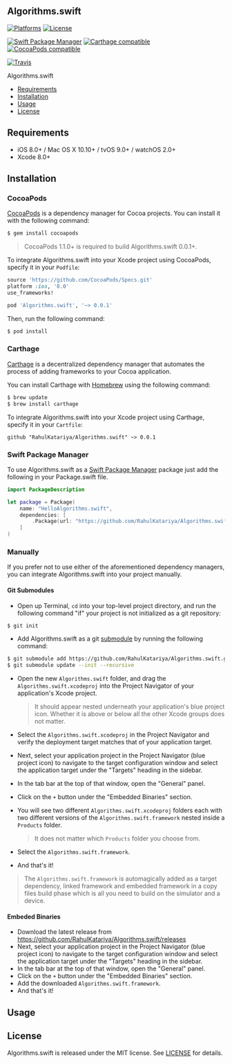 ## Algorithms.swift

[![Platforms](https://img.shields.io/cocoapods/p/Algorithms.swift.svg)](https://cocoapods.org/pods/Algorithms.swift)
[![License](https://img.shields.io/cocoapods/l/Algorithms.swift.svg)](https://raw.githubusercontent.com/RahulKatariya/Algorithms.swift/master/LICENSE)

[![Swift Package Manager](https://img.shields.io/badge/Swift%20Package%20Manager-compatible-brightgreen.svg)](https://github.com/apple/swift-package-manager)
[![Carthage compatible](https://img.shields.io/badge/Carthage-compatible-4BC51D.svg?style=flat)](https://github.com/Carthage/Carthage)
[![CocoaPods compatible](https://img.shields.io/cocoapods/v/Algorithms.swift.svg)](https://cocoapods.org/pods/Algorithms.swift)

[![Travis](https://img.shields.io/travis/RahulKatariya/Algorithms.swift/master.svg)](https://travis-ci.org/RahulKatariya/Algorithms.swift/branches)

Algorithms.swift

- [Requirements](#requirements)
- [Installation](#installation)
- [Usage](#usage)
- [License](#license)

## Requirements

- iOS 8.0+ / Mac OS X 10.10+ / tvOS 9.0+ / watchOS 2.0+
- Xcode 8.0+

## Installation

### CocoaPods

[CocoaPods](http://cocoapods.org) is a dependency manager for Cocoa projects. You can install it with the following command:

```bash
$ gem install cocoapods
```

> CocoaPods 1.1.0+ is required to build Algorithms.swift 0.0.1+.

To integrate Algorithms.swift into your Xcode project using CocoaPods, specify it in your `Podfile`:

```ruby
source 'https://github.com/CocoaPods/Specs.git'
platform :ios, '8.0'
use_frameworks!

pod 'Algorithms.swift', '~> 0.0.1'
```

Then, run the following command:

```bash
$ pod install
```

### Carthage

[Carthage](https://github.com/Carthage/Carthage) is a decentralized dependency manager that automates the process of adding frameworks to your Cocoa application.

You can install Carthage with [Homebrew](http://brew.sh/) using the following command:

```bash
$ brew update
$ brew install carthage
```

To integrate Algorithms.swift into your Xcode project using Carthage, specify it in your `Cartfile`:

```ogdl
github "RahulKatariya/Algorithms.swift" ~> 0.0.1
```
### Swift Package Manager

To use Algorithms.swift as a [Swift Package Manager](https://swift.org/package-manager/) package just add the following in your Package.swift file.

``` swift
import PackageDescription

let package = Package(
    name: "HelloAlgorithms.swift",
    dependencies: [
        .Package(url: "https://github.com/RahulKatariya/Algorithms.swift.git", "0.0.1")
    ]
)
```

### Manually

If you prefer not to use either of the aforementioned dependency managers, you can integrate Algorithms.swift into your project manually.

#### Git Submodules

- Open up Terminal, `cd` into your top-level project directory, and run the following command "if" your project is not initialized as a git repository:

```bash
$ git init
```

- Add Algorithms.swift as a git [submodule](http://git-scm.com/docs/git-submodule) by running the following command:

```bash
$ git submodule add https://github.com/RahulKatariya/Algorithms.swift.git
$ git submodule update --init --recursive
```

- Open the new `Algorithms.swift` folder, and drag the `Algorithms.swift.xcodeproj` into the Project Navigator of your application's Xcode project.

    > It should appear nested underneath your application's blue project icon. Whether it is above or below all the other Xcode groups does not matter.

- Select the `Algorithms.swift.xcodeproj` in the Project Navigator and verify the deployment target matches that of your application target.
- Next, select your application project in the Project Navigator (blue project icon) to navigate to the target configuration window and select the application target under the "Targets" heading in the sidebar.
- In the tab bar at the top of that window, open the "General" panel.
- Click on the `+` button under the "Embedded Binaries" section.
- You will see two different `Algorithms.swift.xcodeproj` folders each with two different versions of the `Algorithms.swift.framework` nested inside a `Products` folder.

    > It does not matter which `Products` folder you choose from.

- Select the `Algorithms.swift.framework`.

- And that's it!

> The `Algorithms.swift.framework` is automagically added as a target dependency, linked framework and embedded framework in a copy files build phase which is all you need to build on the simulator and a device.

#### Embeded Binaries

- Download the latest release from https://github.com/RahulKatariya/Algorithms.swift/releases
- Next, select your application project in the Project Navigator (blue project icon) to navigate to the target configuration window and select the application target under the "Targets" heading in the sidebar.
- In the tab bar at the top of that window, open the "General" panel.
- Click on the `+` button under the "Embedded Binaries" section.
- Add the downloaded `Algorithms.swift.framework`.
- And that's it!

## Usage

## License

Algorithms.swift is released under the MIT license. See [LICENSE](https://github.com/RahulKatariya/Algorithms.swift/blob/master/LICENSE) for details.
